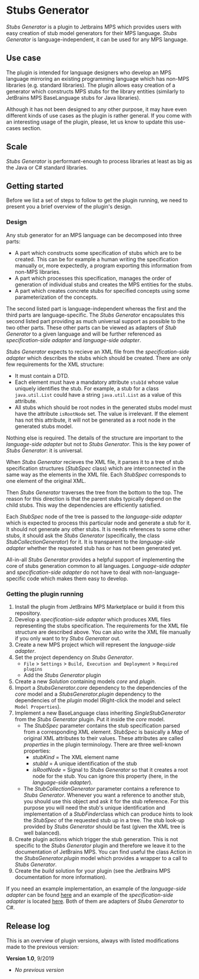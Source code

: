 # Stubs Generator

*Stubs Generator* is a plugin to Jetbrains MPS which provides users with easy creation of stub model
generators for their MPS language. *Stubs Generator* is language-independent, it can be used for
any MPS language.

## Use case

The plugin is intended for language designers who develop an MPS language mirroring an existing
programming language which has non-MPS libraries (e.g. standard libraries). The plugin allows
easy creation of a generator which constructs MPS stubs for the library entities (similarly to
JetBrains MPS BaseLanguage stubs for Java libraries).

Although it has not been designed to any other purpose, it may have even different kinds of use
cases as the plugin is rather general. If you come with an interesting usage of the plugin, please,
let us know to update this use-cases section.

## Scale

*Stubs Generator* is performant-enough to process libraries at least as big as the Java or
C# standard libraries.

## Getting started

Before we list a set of steps to follow to get the plugin running, we need to present you a brief
overview of the plugin's design.

### Design

Any stub generator for an MPS language can be decomposed into three parts:
- A part which constructs some specification of stubs which are to be created. This can be for
example a human writing the specification manually or, more expectedly, a program exporting this
information from non-MPS libraries.
- A part which processes this specification, manages the order of generation of individual
stubs and creates the MPS entities for the stubs.
- A part which creates concrete stubs for specified concepts using some parameterization of
the concepts.

The second listed part is language-independent whereas the first and the third parts are
language-specific. The *Stubs Generator* encapsulates this second listed part providing as much
universal support as possible to the two other parts. These other parts can be viewed as adapters of
*Stub Generator* to a given language and will be further referenced as *specification-side adapter*
and *language-side adapter*.

*Stubs Generator* expects to recieve an XML file from the *specification-side adapter* which
describes the stubs which should be created. There are only few requirements for the XML structure:
- It must contain a DTD.
- Each element must have a mandatory attribute `stubId` whose value uniquely identifies the stub.
For example, a stub for a class `java.util.List` could have a string `java.util.List` as a value
of this attribute.
- All stubs which should be root nodes in the generated stubs model must have the attribute
`isRootNode` set. The value is irrelevant. If the element has not this attribute, it will not be
generated as a root node in the generated stubs model.

Nothing else is required. The details of the structure are important to the *language-side adapter*
but not to *Stubs Generator*. This is the key power of *Stubs Generator*: it is universal.

When *Stubs Generator* recieves the XML file, it parses it to a tree of stub specification
structures (*StubSpec* class) which are interconnected in the same way as the elements in
the XML file. Each *StubSpec* corresponds to one element of the original XML.

Then *Stubs Generator* traverses the tree from the bottom to the top. The reason for this direction
is that the parent stubs typically depend on the child stubs. This way the dependencies are
efficiently satisfied.

Each *StubSpec* node of the tree is passed to the *language-side adapter* which is expected to
process this particular node and generate a stub for it. It should not generate any other stubs.
It is needs references to some other stubs, it should ask the *Stubs Generator* (specifically, the
class *StubCollectionGenerator*) for it. It is transparent to the *language-side adapter* whether
the requested stub has or has not been generated yet.

All-in-all *Stubs Generator* provides a helpful support of implementing the core of stubs generation
common to all languages. *Language-side adapter* and *specification-side adapter* do not have to
deal with non-language-specific code which makes them easy to develop.

### Getting the plugin running

1. Install the plugin from JetBrains MPS Marketplace or build it from this repository.
2. Develop a *specification-side adapter* which produces XML files representing the stubs
specification. The requirements for the XML file structure are described above. You can also
write the XML file manually if you only want to try *Stubs Generator* out.
3. Create a new MPS project which will represent the *language-side adapter*.
4. Set the project dependency on *Stubs Generator*.
    - `File` > `Settings` > `Build, Execution and Deployment` > `Required plugins`
    - Add the *Stubs Generator* plugin
5. Create a new *Solution* containing models *core* and *plugin*.
6. Import a *StubsGenerator.core* dependency to the dependencies of the *core* model and
a *StubsGenerator.plugin* dependency to the dependencies of the *plugin* model (Right-click
the model and select `Model Properties`).
7. Implement a new BaseLanguage class inheriting *SingleStubGenerator* from the *Stubs Generator*
plugin. Put it inside the *core* model.
    - The *StubSpec* parameter contains the stub specification parsed from a corresponding XML
    element. *StubSpec* is basically a *Map* of original XML attributes to their values. These
    attributes are called *properties* in the plugin terminology. There are three well-known
    properties:
        - *stubKind* = The XML element name
        - *stubId* = A unique identification of the stub
        - *isRootNode* = Signal to *Stubs Generator* so that it creates a root node for the stub.
        You can ignore this property (here, in the *language-side adapter*).
    - The *StubCollectionGenerator* parameter contains a reference to *Stubs Generator*. Whenever
    you want a reference to another stub, you should use this object and ask it for the stub
    reference. For this purpose you will need the stub's unique identification and implementation
    of a *StubFinder*class which can produce hints to look the *StubSpec* of the requested stub
    up in a tree. The stub look-up provided by *Stubs Generator* should be fast (given the XML
    tree is well balanced).
8. Create plugin actions which trigger the stub generation. This is not specific to the
*Stubs Generator* plugin and therefore we leave it to the documentation of JetBrains MPS.
You can find useful the class Action in the *StubsGenerator.plugin* model which provides
a wrapper to a call to *Stubs Generator*.
9. Create the *build* solution for your plugin (see the JetBrains MPS documentation for more
information).

If you need an example implementation, an example of the *language-side adapter* can be found
[here](https://github.com/wirthma/CsStubsGenerator)
and an example of the *specification-side adapter* is located
[here](https://github.com/Zeman-Dalibor/DotNetLibraryExporter).
Both of them are adapters of *Stubs Generator* to C#.

## Release log

This is an overview of plugin versions, always with listed modifications made to the previous
version:

**Version 1.0**, 9/2019
- *No previous version*
